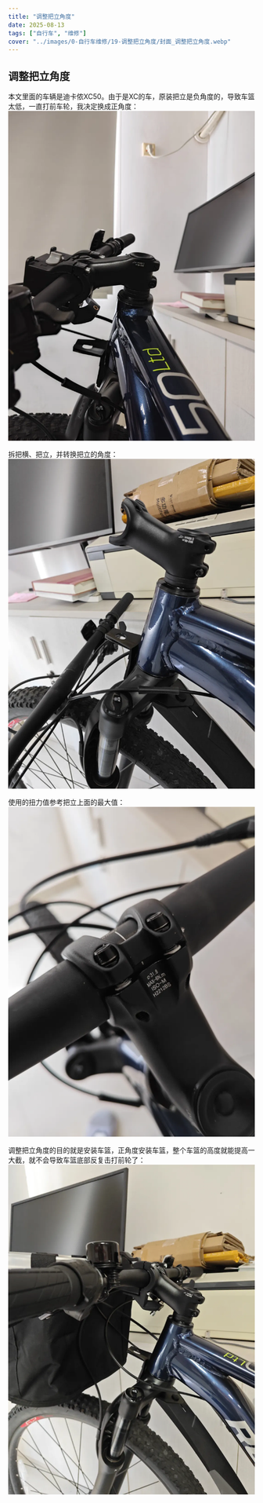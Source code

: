 ```yaml
---
title: "调整把立角度"  
date: 2025-08-13  
tags: ["自行车", "维修"]  
cover: "../images/0-自行车维修/19-调整把立角度/封面_调整把立角度.webp"
---
```

## 调整把立角度
本文里面的车辆是迪卡侬XC50。由于是XC的车，原装把立是负角度的，导致车篮太低，一直打前车轮，我决定换成正角度：
![负角度](../images/0-维修自行车/19-调整把立角度/负角度.webp)

拆把横、把立，并转换把立的角度：
![正角度](../images/0-维修自行车/19-调整把立角度/正角度.webp)

使用的扭力值参考把立上面的最大值：
![扭力值](../images/0-维修自行车/19-调整把立角度/扭力值.webp)

调整把立角度的目的就是安装车篮，正角度安装车篮，整个车篮的高度就能提高一大截，就不会导致车篮底部反复击打前轮了：
![安装车篮](../images/0-维修自行车/19-调整把立角度/安装车篮.webp)
